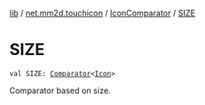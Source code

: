 [lib](../../index.md) / [net.mm2d.touchicon](../index.md) / [IconComparator](index.md) / [SIZE](./-s-i-z-e.md)

# SIZE

`val SIZE: `[`Comparator`](https://kotlinlang.org/api/latest/jvm/stdlib/kotlin/-comparator/index.html)`<`[`Icon`](../-icon/index.md)`>`

Comparator based on size.

